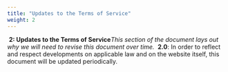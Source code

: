 ```yaml
---
title: "Updates to the Terms of Service"
weight: 2
---
```


​
**__2: Updates to the Terms of Service__**
​
*This section of the document lays out why we will need to revise this document over time.*
​
**2\.0**: In order to reflect and respect developments on applicable law and on the website itself, this document will be updated periodically.
